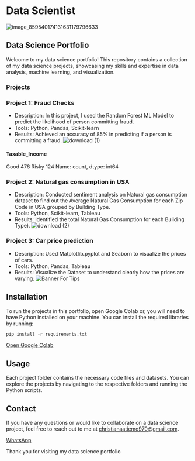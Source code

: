 # Data Scientist
![image_859540174131631179796633](https://github.com/Truth300/truth_data/assets/164891811/57688994-3269-41b6-afef-88d5d17d04ad)

## Data Science Portfolio

Welcome to my data science portfolio! This repository contains a collection of my data science projects, showcasing my skills and expertise in data analysis, machine learning, and visualization.

### Projects

### Project 1: Fraud Checks
- Description: In this project, I used the Random Forest ML Model to predict the likelihood of person committing fraud.
- Tools: Python, Pandas, Scikit-learn
- Results: Achieved an accuracy of 85% in predicting if a person is committing a fraud.
![download (1)](https://github.com/Truth300/truth_data/assets/164891811/2cacdbdd-69d9-434b-a0d1-2f0f126adbad)

#### Taxable_Income
Good     476
Risky    124
Name: count, dtype: int64


### Project 2: Natural gas consumption in USA
- Description: Conducted sentiment analysis on Natural gas consumption dataset to find out the Average Natural Gas Consumption for each Zip Code in USA grouped by Building Type.
- Tools: Python, Scikit-learn, Tableau 
- Results: Identified the total Natural Gas Consumption for each Building Type).
![download (2)](https://github.com/Truth300/truth_data/assets/164891811/0621d3ff-944d-4487-b0a1-dda672c6d1cc)


### Project 3: Car price prediction 
- Description: Used Matplotlib.pyplot and Seaborn to visualize the prices of cars.
- Tools: Python, Pandas, Tableau 
- Results: Visualize the Dataset to understand clearly how the prices are varying.
![Banner For Tips](https://github.com/Truth300/truth_data/assets/164891811/162747f7-cb68-4448-bbb5-38730e613f06)


## Installation

To run the projects in this portfolio, open Google Colab or, you will need to have Python installed on your machine. You can install the required libraries by running:

``` python
pip install -r requirements.txt
```
[Open Google Colab](google.colab)


## Usage

Each project folder contains the necessary code files and datasets. You can explore the projects by navigating to the respective folders and running the Python scripts.

## Contact

If you have any questions or would like to collaborate on a data science project, feel free to reach out to me at [christianaatiemo970@gmail.com](mailto:christianaatiemo970@gmail.com).

[WhatsApp](https://wa.link/jx0h2v)

Thank you for visiting my data science portfolio 
